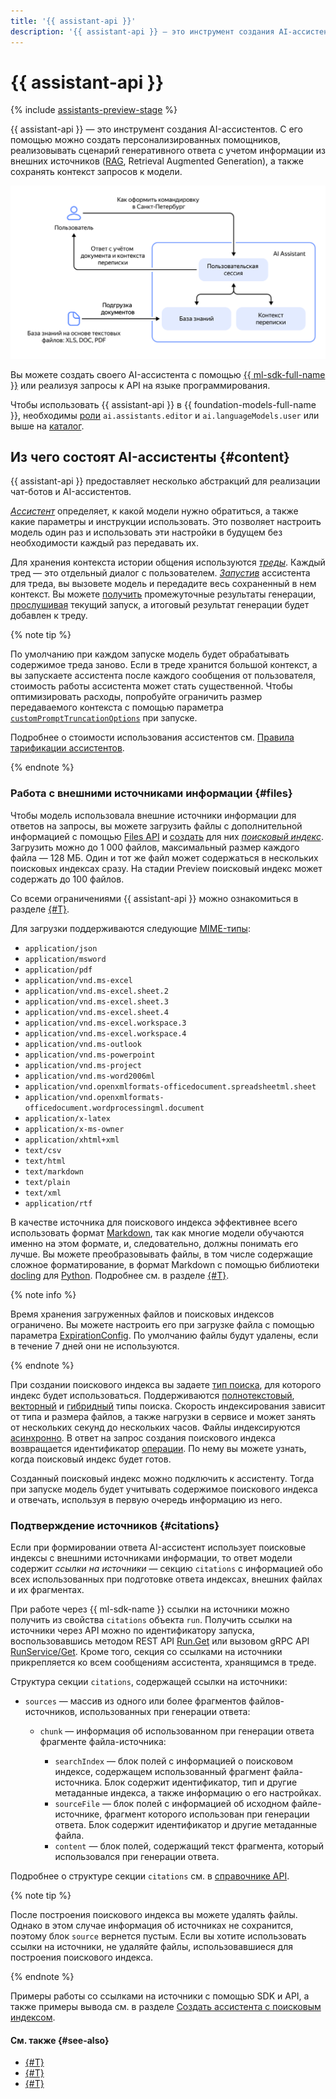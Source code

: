 ```yaml
---
title: '{{ assistant-api }}'
description: '{{ assistant-api }} — это инструмент создания AI-ассистентов.'
---
```


# {{ assistant-api }}

{% include [assistants-preview-stage](../../../_includes/foundation-models/assistants-preview-stage.md) %}

{{ assistant-api }} — это инструмент создания AI-ассистентов. С его помощью можно создать персонализированных помощников, реализовывать сценарий генеративного ответа с учетом информации из внешних источников ([RAG](https://en.wikipedia.org/wiki/Retrieval-augmented_generation), Retrieval Augmented Generation), а также сохранять контекст запросов к модели.

![ai-assistant](../../../_assets/foundation-models/ai-assistant.svg)

Вы можете создать своего AI-ассистента с помощью [{{ ml-sdk-full-name }}](../../sdk/index.md) или реализуя запросы к API на языке программирования.

Чтобы использовать {{ assistant-api }} в {{ foundation-models-full-name }}, необходимы [роли](../../security/index.md#service-roles) `ai.assistants.editor` и `ai.languageModels.user` или выше на [каталог](../../../resource-manager/concepts/resources-hierarchy.md#folder).

## Из чего состоят AI-ассистенты {#content}

{{ assistant-api }} предоставляет несколько абстракций для реализации чат-ботов и AI-ассистентов. 

[_Ассистент_](../../assistants/api-ref/grpc/Assistant/index.md) определяет, к какой модели нужно обратиться, а также какие параметры и инструкции использовать. Это позволяет настроить модель один раз и использовать эти настройки в будущем без необходимости каждый раз передавать их.

Для хранения контекста истории общения используются [_треды_](../../threads/api-ref/grpc/index.md). Каждый тред — это отдельный диалог с пользователем. [_Запустив_](../../runs/api-ref/grpc/index.md) ассистента для треда, вы вызовете модель и передадите весь сохраненный в нем контекст. Вы можете [получить](../../operations/assistant/request-chunked-response.md) промежуточные результаты генерации, [прослушивая](../../runs/api-ref/grpc/Run/listen.md) текущий запуск, а итоговый результат генерации будет добавлен к треду.

{% note tip %}

По умолчанию при каждом запуске модель будет обрабатывать содержимое треда заново. Если в треде хранится большой контекст, а вы запускаете ассистента после каждого сообщения от пользователя, стоимость работы ассистента может стать существенной. Чтобы оптимизировать расходы, попробуйте ограничить размер передаваемого контекста с помощью параметра [`customPromptTruncationOptions`](../../runs/api-ref/grpc/Run/create.md) при запуске.

Подробнее о стоимости использования ассистентов см. [Правила тарификации ассистентов](../../pricing.md#rules-assistant).

{% endnote %}

### Работа с внешними источниками информации {#files}

Чтобы модель использовала внешние источники информации для ответов на запросы, вы можете загрузить файлы с дополнительной информацией с помощью [Files API](../../files/api-ref/grpc/index.md) и [создать](../../searchindex/api-ref/grpc/SearchIndex/create.md) для них [_поисковый индекс_](./search-index.md). Загрузить можно до 1 000 файлов, максимальный размер каждого файла — 128 МБ. Один и тот же файл может содержаться в нескольких поисковых индексах сразу. На стадии Preview поисковый индекс может содержать до 100 файлов.

Со всеми ограничениями {{ assistant-api }} можно ознакомиться в разделе [{#T}](../limits.md).

Для загрузки поддерживаются следующие [MIME-типы](https://en.wikipedia.org/wiki/Media_type): 

* `application/json`
* `application/msword`
* `application/pdf`
* `application/vnd.ms-excel`
* `application/vnd.ms-excel.sheet.2`
* `application/vnd.ms-excel.sheet.3`
* `application/vnd.ms-excel.sheet.4`
* `application/vnd.ms-excel.workspace.3`
* `application/vnd.ms-excel.workspace.4`
* `application/vnd.ms-outlook`
* `application/vnd.ms-powerpoint`
* `application/vnd.ms-project`
* `application/vnd.ms-word2006ml`
* `application/vnd.openxmlformats-officedocument.spreadsheetml.sheet`
* `application/vnd.openxmlformats-officedocument.wordprocessingml.document`
* `application/x-latex`
* `application/x-ms-owner`
* `application/xhtml+xml`
* `text/csv`
* `text/html`
* `text/markdown`
* `text/plain`
* `text/xml`
* `application/rtf`

В качестве источника для поискового индекса эффективнее всего использовать формат [Markdown](https://ru.wikipedia.org/wiki/Markdown), так как многие модели обучаются именно на этом формате, и, следовательно, должны понимать его лучше. Вы можете преобразовывать файлы, в том числе содержащие сложное форматирование, в формат Markdown с помощью библиотеки [docling](https://github.com/DS4SD/docling) для [Python](https://www.python.org/). Подробнее см. в разделе [{#T}](../../tutorials/pdf-searchindex-ai-assistant.md).

{% note info %}

Время хранения загруженных файлов и поисковых индексов ограничено. Вы можете настроить его при загрузке файла с помощью параметра [ExpirationConfig](../../files/api-ref/grpc/File/create.md#yandex.cloud.ai.common.ExpirationConfig). По умолчанию файлы будут удалены, если в течение 7 дней они не используются.

{% endnote %}

При создании поискового индекса вы задаете [тип поиска](./search-index.md#search-types), для которого индекс будет использоваться. Поддерживаются [полнотекстовый](./search-index.md#text-search), [векторный](./search-index.md#vector-search) и [гибридный](./search-index.md#hybrid-search) типы поиска. Скорость индексирования зависит от типа и размера файлов, а также нагрузки в сервисе и может занять от нескольких секунд до нескольких часов. Файлы индексируются [асинхронно](../index.md#working-mode). В ответ на запрос создания поискового индекса возвращается идентификатор [операции](../../../api-design-guide/concepts/async.md). По нему вы можете узнать, когда поисковый индекс будет готов.

Созданный поисковый индекс можно подключить к ассистенту. Тогда при запуске модель будет учитывать содержимое поискового индекса и отвечать, используя в первую очередь информацию из него.

### Подтверждение источников {#citations}

Если при формировании ответа AI-ассистент использует поисковые индексы с внешними источниками информации, то ответ модели содержит _ссылки на источники_ — секцию `citations` с информацией обо всех использованных при подготовке ответа индексах, внешних файлах и их фрагментах.

При работе через {{ ml-sdk-name }} ссылки на источники можно получить из свойства `citations` объекта `run`. Получить ссылки на источники через API можно по идентификатору запуска, воспользовавшись методом REST API [Run.Get](../../runs/api-ref/Run/get.md) или вызовом gRPC API [RunService/Get](../../runs/api-ref/grpc/Run/get.md). Кроме того, секция со ссылками на источники прикрепляется ко всем сообщениям ассистента, хранящимся в треде.

Структура секции `citations`, содержащей ссылки на источники:
* `sources` — массив из одного или более фрагментов файлов-источников, использованных при генерации ответа:

    * `chunk` — информация об использованном при генерации ответа фрагменте файла-источника:

        * `searchIndex` — блок полей с информацией о поисковом индексе, содержащем использованный фрагмент файла-источника. Блок содержит идентификатор, тип и другие метаданные индекса, а также информацию о его настройках.
        * `sourceFile` — блок полей с информацией об исходном файле-источнике, фрагмент которого использован при генерации ответа. Блок содержит идентификатор и другие метаданные файла.
        * `content` — блок полей, содержащий текст фрагмента, который использовался при генерации ответа.

Подробнее о структуре секции `citations` см. в [справочнике API](../../runs/api-ref/Run/create.md#yandex.cloud.ai.assistants.v1.runs.Run).

{% note tip %}

После построения поискового индекса вы можете удалять файлы. Однако в этом случае информация об источниках не сохранится, поэтому блок `source` вернется пустым. Если вы хотите использовать ссылки на источники, не удаляйте файлы, использовавшиеся для построения поискового индекса.

{% endnote %}

Примеры работы со ссылками на источники с помощью SDK и API, а также примеры вывода см. в разделе [Создать ассистента с поисковым индексом](../../operations/assistant/create-with-searchindex.md#create-assistant).

#### См. также {#see-also}

* [{#T}](../../operations/assistant/create.md)
* [{#T}](../../operations/assistant/create-with-searchindex.md)
* [{#T}](../../operations/assistant/request-chunked-response.md)